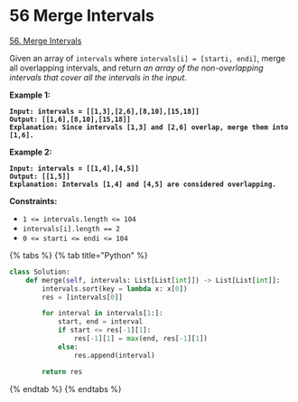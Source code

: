 # 56 Merge Intervals

[56. Merge Intervals](https://leetcode.com/problems/merge-intervals/)

Given an array of `intervals` where `intervals[i] = [starti, endi]`, merge all overlapping intervals, and return _an array of the non-overlapping intervals that cover all the intervals in the input_.

&#x20;

**Example 1:**

<pre><code><strong>Input: intervals = [[1,3],[2,6],[8,10],[15,18]]
</strong><strong>Output: [[1,6],[8,10],[15,18]]
</strong><strong>Explanation: Since intervals [1,3] and [2,6] overlap, merge them into [1,6].
</strong></code></pre>

**Example 2:**

<pre><code><strong>Input: intervals = [[1,4],[4,5]]
</strong><strong>Output: [[1,5]]
</strong><strong>Explanation: Intervals [1,4] and [4,5] are considered overlapping.
</strong></code></pre>

&#x20;

**Constraints:**

* `1 <= intervals.length <= 104`
* `intervals[i].length == 2`
* `0 <= starti <= endi <= 104`

{% tabs %}
{% tab title="Python" %}
```python
class Solution:
    def merge(self, intervals: List[List[int]]) -> List[List[int]]:
        intervals.sort(key = lambda x: x[0])
        res = [intervals[0]]

        for interval in intervals[1:]:
            start, end = interval
            if start <= res[-1][1]:
                res[-1][1] = max(end, res[-1][1])
            else:
                res.append(interval)

        return res
```
{% endtab %}
{% endtabs %}
